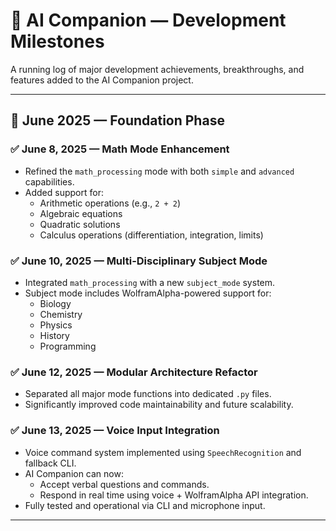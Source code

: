 # 🚀 AI Companion — Development Milestones

A running log of major development achievements, breakthroughs, and features added to the AI Companion project.

---

## 📅 June 2025 — Foundation Phase

### ✅ June 8, 2025 — Math Mode Enhancement
- Refined the `math_processing` mode with both `simple` and `advanced` capabilities.
- Added support for:
  - Arithmetic operations (e.g., `2 + 2`)
  - Algebraic equations
  - Quadratic solutions
  - Calculus operations (differentiation, integration, limits)

### ✅ June 10, 2025 — Multi-Disciplinary Subject Mode
- Integrated `math_processing` with a new `subject_mode` system.
- Subject mode includes WolframAlpha-powered support for:
  - Biology
  - Chemistry
  - Physics
  - History
  - Programming

### ✅ June 12, 2025 — Modular Architecture Refactor
- Separated all major mode functions into dedicated `.py` files.
- Significantly improved code maintainability and future scalability.

### ✅ June 13, 2025 — Voice Input Integration
- Voice command system implemented using `SpeechRecognition` and fallback CLI.
- AI Companion can now:
  - Accept verbal questions and commands.
  - Respond in real time using voice + WolframAlpha API integration.
- Fully tested and operational via CLI and microphone input.

---
